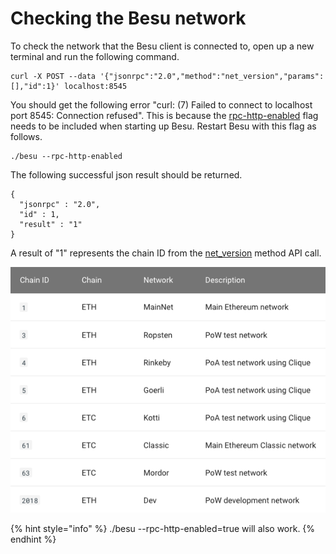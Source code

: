 # Checking the Besu network

To check the network that the Besu client is connected to, open up a new terminal and run the following command.

```text
curl -X POST --data '{"jsonrpc":"2.0","method":"net_version","params":[],"id":1}' localhost:8545
```

You should get the following error "curl: \(7\) Failed to connect to localhost port 8545: Connection refused". This is because the [rpc-http-enabled](https://besu.hyperledger.org/en/stable/Reference/CLI/CLI-Syntax/#rpc-http-enabled) flag needs to be included when starting up Besu. Restart Besu with this flag as follows.

```text
./besu --rpc-http-enabled
```

The following successful json result should be returned.

```text
{
  "jsonrpc" : "2.0",
  "id" : 1,
  "result" : "1"
}
```

A result of "1" represents the chain ID from the [net\_version](https://besu.hyperledger.org/en/stable/Reference/API-Methods/#net_version) method API call. 

![Chain ID definition](../.gitbook/assets/net-version.png)

{% hint style="info" %}
./besu --rpc-http-enabled=true will also work.
{% endhint %}

